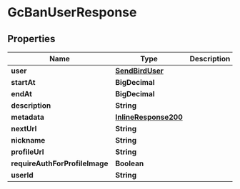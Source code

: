 

# GcBanUserResponse


## Properties

Name | Type | Description | Notes
------------ | ------------- | ------------- | -------------
**user** | [**SendBirdUser**](SendBirdUser.md) |  |  [optional]
**startAt** | **BigDecimal** |  |  [optional]
**endAt** | **BigDecimal** |  |  [optional]
**description** | **String** |  |  [optional]
**metadata** | [**InlineResponse200**](InlineResponse200.md) |  |  [optional]
**nextUrl** | **String** |  |  [optional]
**nickname** | **String** |  |  [optional]
**profileUrl** | **String** |  |  [optional]
**requireAuthForProfileImage** | **Boolean** |  |  [optional]
**userId** | **String** |  |  [optional]



